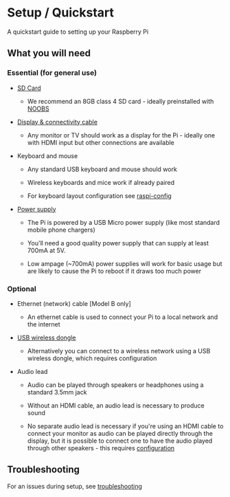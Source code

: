 # Setup / Quickstart

A quickstart guide to setting up your Raspberry Pi

## What you will need

### Essential (for general use)

- [SD Card](https://github.com/raspberrypi/documentation/tree/master/installation/sd-cards.md)
    - We recommend an 8GB class 4 SD card - ideally preinstalled with [NOOBS](https://github.com/raspberrypi/documentation/tree/master/installation/noobs.md)

- [Display & connectivity cable](https://github.com/raspberrypi/documentation/tree/master/setup/monitor-connection.md)
    - Any monitor or TV should work as a display for the Pi - ideally one with HDMI input but other connections are available

- Keyboard and mouse
    - Any standard USB keyboard and mouse should work
    
    - Wireless keyboards and mice work if already paired
    
    - For keyboard layout configuration see [raspi-config](https://github.com/raspberrypi/documentation/blob/master/configuration/raspi-config.md)

- [Power supply](https://github.com/raspberrypi/documentation/blob/master/hardware/raspberrypi/power.md)
    - The Pi is powered by a USB Micro power supply (like most standard mobile phone chargers)
    
    - You'll need a good quality power supply that can supply at least 700mA at 5V.
    
    - Low ampage (~700mA) power supplies  will work for basic usage but are likely to cause the Pi to reboot if it draws too much power

### Optional

- Ethernet (network) cable [Model B only]
    - An ethernet cable is used to connect your Pi to a local network and the internet
    
- [USB wireless dongle](https://github.com/raspberrypi/documentation/tree/master/configuration/wireless.md)
    - Alternatively you can connect to a wireless network using a USB wireless dongle, which requires configuration
    
- Audio lead
    - Audio can be played through speakers or headphones using a standard 3.5mm jack
    
    - Without an HDMI cable, an audio lead is necessary to produce sound
    
    - No separate audio lead is necessary if you're using an HDMI cable to connect your monitor as audio can be played directly through the display, but it is possible to connect one to have the audio played through other speakers - this requires [configuration](https://github.com/raspberrypi/documentation/blob/master/configuration/audio-config.md)

## Troubleshooting

For an issues during setup, see [troubleshooting](https://github.com/raspberrypi/documentation/tree/master/troubleshooting)
